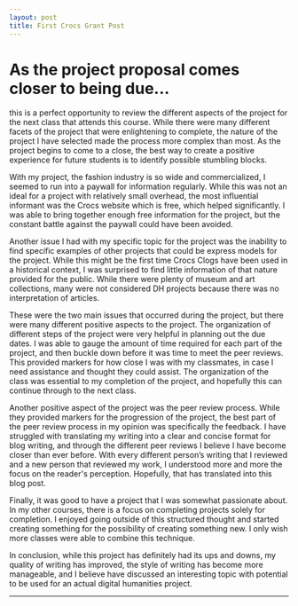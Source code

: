 ```yaml
---
layout: post
title: First Crocs Grant Post
---
```


#  As the project proposal comes closer to being due...
  
  this is a perfect opportunity to review the different aspects of the project for the next class that attends this course. While there were many different facets of the project that were enlightening to complete, the nature of the project I have selected made the process more complex than most. As the project begins to come to a close, the best way to create a positive experience for future students is to identify possible stumbling blocks. 

  With my project, the fashion industry is so wide and commercialized, I seemed to run into a paywall for information regularly. While this was not an ideal for a project with relatively small overhead, the most influential informant was the Crocs website which is free, which helped significantly. I was able to bring together enough free information for the project, but the constant battle against the paywall could have been avoided. 

  Another issue I had with my specific topic for the project was the inability to find specific examples of other projects that could be express models for the project. While this might be the first time Crocs Clogs have been used in a historical context, I was surprised to find little information of that nature provided for the public. While there were plenty of museum and art collections, many were not considered DH projects because there was no interpretation of articles. 

  These were the two main issues that occurred during the project, but there were many different positive aspects to the project. The organization of different steps of the project were very helpful in planning out the due dates. I was able to gauge the amount of time required for each part of the project, and then buckle down before it was time to meet the peer reviews. This provided markers for how close I was with my classmates, in case I need assistance and thought they could assist. The organization of the class was essential to my completion of the project, and hopefully this can continue through to the next class.



  Another positive aspect of the project was the peer review process. While they provided markers for the progression of the project, the best part of the peer review process in my opinion was specifically the feedback. I have struggled with translating my writing into a clear and concise format for blog writing, and through the different peer reviews I believe I have become closer than ever before. With every different person’s writing that I reviewed and a new person that reviewed my work, I understood more and more the focus on the reader's perception. Hopefully, that has translated into this blog post.  

  Finally, it was good to have a project that I was somewhat passionate about. In my other courses, there is a focus on completing projects solely for completion. I enjoyed going outside of this structured thought and started creating something for the possibility of creating something new. I only wish more classes were able to combine this technique.  
  
  In conclusion, while this project has definitely had its ups and downs, my quality of writing has improved, the style of writing has become more manageable, and I believe have discussed an interesting topic with potential to be used for an actual digital humanities project. 






---
